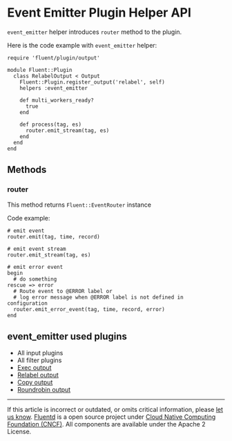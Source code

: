 # Event Emitter Plugin Helper API

`event_emitter` helper introduces `router` method to the plugin.

Here is the code example with `event_emitter` helper:

``` {.CodeRay}
require 'fluent/plugin/output'

module Fluent::Plugin
  class RelabelOutput < Output
    Fluent::Plugin.register_output('relabel', self)
    helpers :event_emitter

    def multi_workers_ready?
      true
    end

    def process(tag, es)
      router.emit_stream(tag, es)
    end
  end
end
```


## Methods


### router

This method returns `Fluent::EventRouter` instance

Code example:

``` {.CodeRay}
# emit event
router.emit(tag, time, record)

# emit event stream
router.emit_stream(tag, es)

# emit error event
begin
  # do something
rescue => error
  # Route event to @ERROR label or
  # log error message when @ERROR label is not defined in configuration
  router.emit_error_event(tag, time, record, error)
end
```


## event\_emitter used plugins

-   All input plugins
-   All filter plugins
-   [Exec output](/plugins/output/exec.md)
-   [Relabel output](/plugins/output/relabel.md)
-   [Copy output](/plugins/output/copy.md)
-   [Roundrobin output](/plugins/output/roundrobin.md)


------------------------------------------------------------------------

If this article is incorrect or outdated, or omits critical information, please [let us know](https://github.com/fluent/fluentd-docs/issues?state=open).
[Fluentd](http://www.fluentd.org/) is a open source project under [Cloud Native Computing Foundation (CNCF)](https://cncf.io/). All components are available under the Apache 2 License.
